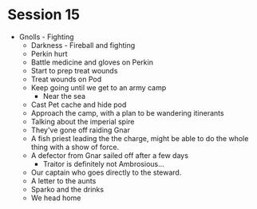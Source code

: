 # Session 15
 - Gnolls - Fighting
   - Darkness - Fireball and fighting
   - Perkin hurt
   - Battle medicine and gloves on Perkin
   - Start to prep treat wounds
   - Treat wounds on Pod
   - Keep going until we get to an army camp
     - Near the sea
   - Cast Pet cache and hide pod
   - Approach the camp, with a plan to be wandering itinerants
   - Talking about the imperial spire
   - They've gone off raiding Gnar
   - A fish priest leading the the charge, might be able to do the whole thing with a show of force.
   - A defector from Gnar sailed off after a few days
     - Traitor is definitely not Ambrosious...
   - Our captain who goes directly to the steward.
   - A letter to the aunts
   - Sparko and the drinks
   - We head home